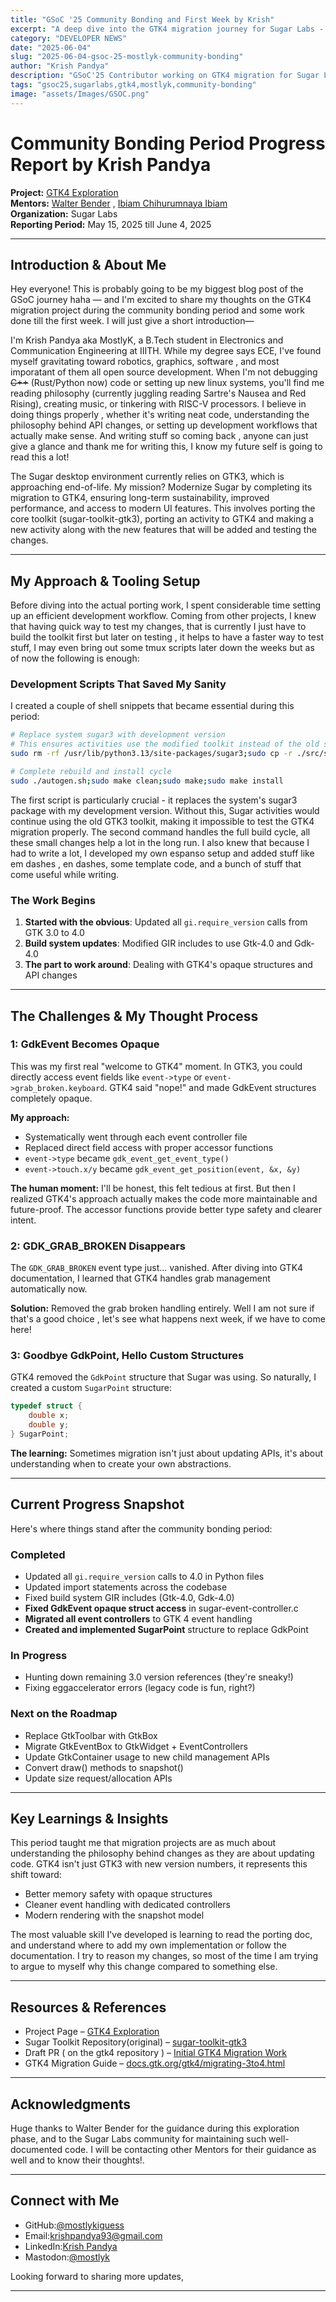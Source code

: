 ```yaml
---
title: "GSoC '25 Community Bonding and First Week by Krish"
excerpt: "A deep dive into the GTK4 migration journey for Sugar Labs - exploring the challenges, progress, and tooling setup"
category: "DEVELOPER NEWS"
date: "2025-06-04"
slug: "2025-06-04-gsoc-25-mostlyk-community-bonding"
author: "Krish Pandya"
description: "GSoC'25 Contributor working on GTK4 migration for Sugar Labs"
tags: "gsoc25,sugarlabs,gtk4,mostlyk,community-bonding"
image: "assets/Images/GSOC.png"
---
```



<!-- markdownlint-disable -->

# Community Bonding Period Progress Report by Krish Pandya

**Project:** [GTK4 Exploration](https://summerofcode.withgoogle.com/programs/2025/projects/rsHsYZKy)  
**Mentors:** [Walter Bender](https://github.com/walterbender) , [Ibiam Chihurumnaya Ibiam](https://github.com/chimosky)       
**Organization:** Sugar Labs  
**Reporting Period:** May 15, 2025 till June 4, 2025  

---

## Introduction & About Me

Hey everyone! This is probably going to be my biggest blog post of the GSoC journey haha — and I'm excited to share my thoughts on the GTK4 migration project during the community bonding period and some work done till the first week. I will just give a short introduction—

I'm Krish Pandya aka MostlyK, a B.Tech student in Electronics and Communication Engineering at IIITH. While my degree says ECE, I've found myself gravitating toward robotics, graphics, software , and most imporatant of them all open source development. When I'm not debugging ~~C++~~ (Rust/Python now) code or setting up new linux systems, you'll find me reading philosophy (currently juggling reading Sartre's Nausea and Red Rising), creating music, or tinkering with RISC-V processors. I believe in doing things properly , whether it's writing neat code, understanding the philosophy behind API changes, or setting up development workflows that actually make sense. And writing stuff so coming back , anyone can just give a glance and thank me for writing this, I know my future self is going to read this a lot!

The Sugar desktop environment currently relies on GTK3, which is approaching end-of-life. My mission? Modernize Sugar by completing its migration to GTK4, ensuring long-term sustainability, improved performance, and access to modern UI features. This involves porting the core toolkit (sugar-toolkit-gtk3), porting an activity to GTK4 and making a new activity along with the new features that will be added and testing the changes.

---

## My Approach & Tooling Setup

Before diving into the actual porting work, I spent considerable time setting up an efficient development workflow. Coming from other projects, I knew that having quick way to test my changes, that is currently I just have to build the toolkit first but later on testing , it helps to have a faster way to test stuff, I may even bring out some tmux scripts later down the weeks but as of now the following is enough:

### Development Scripts That Saved My Sanity

I created a couple of shell snippets that became essential during this period:

```bash
# Replace system sugar3 with development version
# This ensures activities use the modified toolkit instead of the old system version
sudo rm -rf /usr/lib/python3.13/site-packages/sugar3;sudo cp -r ./src/sugar3 /usr/lib/python3.13/site-packages/sugar3

# Complete rebuild and install cycle
sudo ./autogen.sh;sudo make clean;sudo make;sudo make install
```

The first script is particularly crucial - it replaces the system's sugar3 package with my development version. Without this, Sugar activities would continue using the old GTK3 toolkit, making it impossible to test the GTK4 migration properly. The second command handles the full build cycle, all these small changes help a lot in the long run. I also knew that because I had to write a lot, I developed my own espanso setup and added stuff like em dashes , en dashes, some template code, and a bunch of stuff that come useful while writing.

### The Work Begins

1. **Started with the obvious**: Updated all `gi.require_version` calls from GTK 3.0 to 4.0
2. **Build system updates**: Modified GIR includes to use Gtk-4.0 and Gdk-4.0
3. **The part to work around**: Dealing with GTK4's opaque structures and API changes

---

## The Challenges & My Thought Process

### 1: GdkEvent Becomes Opaque

This was my first real "welcome to GTK4" moment. In GTK3, you could directly access event fields like `event->type` or `event->grab_broken.keyboard`. GTK4 said "nope!" and made GdkEvent structures completely opaque.

**My approach:**
- Systematically went through each event controller file
- Replaced direct field access with proper accessor functions
- `event->type` became `gdk_event_get_event_type()`
- `event->touch.x/y` became `gdk_event_get_position(event, &x, &y)`

**The human moment:** I'll be honest, this felt tedious at first. But then I realized GTK4's approach actually makes the code more maintainable and future-proof. The accessor functions provide better type safety and clearer intent.

### 2: GDK_GRAB_BROKEN Disappears

The `GDK_GRAB_BROKEN` event type just... vanished. After diving into GTK4 documentation, I learned that GTK4 handles grab management automatically now.

**Solution:** Removed the grab broken handling entirely. Well I am not sure if that's a good choice , let's see what happens next week, if we have to come here!
### 3: Goodbye GdkPoint, Hello Custom Structures

GTK4 removed the `GdkPoint` structure that Sugar was using. So naturally, I created a custom `SugarPoint` structure:

```c
typedef struct {
    double x;
    double y;
} SugarPoint;
```

**The learning:** Sometimes migration isn't just about updating APIs, it's about understanding when to create your own abstractions.

---

## Current Progress Snapshot

Here's where things stand after the community bonding period:

### Completed
- Updated all `gi.require_version` calls to 4.0 in Python files
- Updated import statements across the codebase
- Fixed build system GIR includes (Gtk-4.0, Gdk-4.0)
- **Fixed GdkEvent opaque struct access** in sugar-event-controller.c
- **Migrated all event controllers** to GTK 4 event handling
- **Created and implemented SugarPoint** structure to replace GdkPoint

### In Progress
- Hunting down remaining 3.0 version references (they're sneaky!)
- Fixing eggaccelerator errors (legacy code is fun, right?)

### Next on the Roadmap
- Replace GtkToolbar with GtkBox
- Migrate GtkEventBox to GtkWidget + EventControllers
- Update GtkContainer usage to new child management APIs
- Convert draw() methods to snapshot()
- Update size request/allocation APIs

---

## Key Learnings & Insights

This period taught me that migration projects are as much about understanding the philosophy behind changes as they are about updating code. GTK4 isn't just GTK3 with new version numbers,  it represents this shift toward:

- Better memory safety with opaque structures
- Cleaner event handling with dedicated controllers
- Modern rendering with the snapshot model

 The most valuable skill I've developed is learning to read the porting doc, and understand where to add my own implementation or follow the documentation. I try to reason my changes, so most of the time I am trying to argue to myself why this change compared to something else.

---

## Resources & References

- Project Page – [GTK4 Exploration](https://summerofcode.withgoogle.com/programs/2025/projects/rsHsYZKy)
- Sugar Toolkit Repository(original) – [sugar-toolkit-gtk3](https://github.com/sugarlabs/sugar-toolkit-gtk3)
- Draft PR ( on the gtk4 repository ) – [Initial GTK4 Migration Work](https://github.com/sugarlabs/sugar-toolkit-gtk4/pull/1/)
- GTK4 Migration Guide – [docs.gtk.org/gtk4/migrating-3to4.html](https://docs.gtk.org/gtk4/migrating-3to4.html)

---

## Acknowledgments

Huge thanks to Walter Bender for the guidance during this exploration phase, and to the Sugar Labs community for maintaining such well-documented code. I will be contacting other Mentors for their guidance as well and to know their thoughts!.

---

## Connect with Me

- GitHub:[@mostlykiguess](https://github.com/mostlykiguess)
- Email:[krishpandya93@gmail.com](mailto:krishpandya93@gmail.com)
- LinkedIn:[Krish Pandya](https://www.linkedin.com/in/krish-pandya-020aaa261/)
- Mastodon:[@mostlyk](https://mastodon.social/@mostlyk)

Looking forward to sharing more updates,


---
